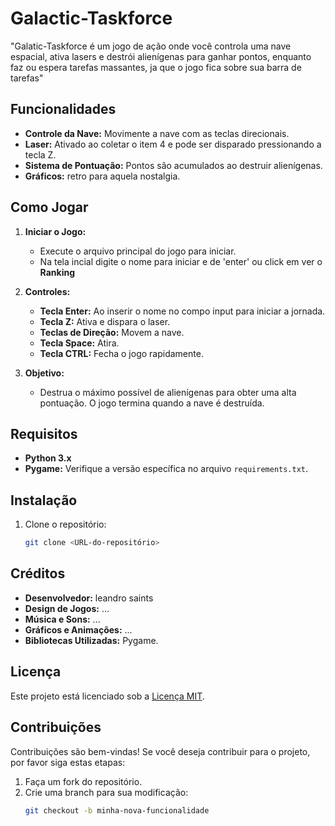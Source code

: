 # Galactic-Taskforce

"Galatic-Taskforce é um jogo de ação onde você controla uma nave espacial, ativa lasers e destrói alienígenas para ganhar pontos, enquanto faz ou espera tarefas massantes, ja que o jogo fica sobre sua barra de tarefas"

## Funcionalidades

- **Controle da Nave:** Movimente a nave com as teclas direcionais.
- **Laser:** Ativado ao coletar o item 4 e pode ser disparado pressionando a tecla Z.
- **Sistema de Pontuação:** Pontos são acumulados ao destruir alienígenas.
- **Gráficos:** retro para aquela nostalgia.

## Como Jogar

1. **Iniciar o Jogo:**
   - Execute o arquivo principal do jogo para iniciar.
   - Na tela incial digite o nome para iniciar e de 'enter' ou click em ver o **Ranking**
2. **Controles:**
   - **Tecla Enter:** Ao inserir o nome no compo input para iniciar a jornada.
   - **Tecla Z:** Ativa e dispara o laser.
   - **Teclas de Direção:** Movem a nave.
   - **Tecla Space:** Atira.
   - **Tecla CTRL:** Fecha o jogo rapidamente.


4. **Objetivo:**
   - Destrua o máximo possível de alienígenas para obter uma alta pontuação. O jogo termina quando a nave é destruída.

## Requisitos

- **Python 3.x**
- **Pygame:** Verifique a versão específica no arquivo `requirements.txt`.

## Instalação

1. Clone o repositório:
   ```bash
   git clone <URL-do-repositório>

## Créditos

- **Desenvolvedor:** leandro saints
- **Design de Jogos:** ...
- **Música e Sons:** ...
- **Gráficos e Animações:** ...
- **Bibliotecas Utilizadas:** Pygame.

## Licença

Este projeto está licenciado sob a [Licença MIT](LICENSE).

## Contribuições

Contribuições são bem-vindas! Se você deseja contribuir para o projeto, por favor siga estas etapas:

1. Faça um fork do repositório.
2. Crie uma branch para sua modificação:
   ```bash
   git checkout -b minha-nova-funcionalidade
